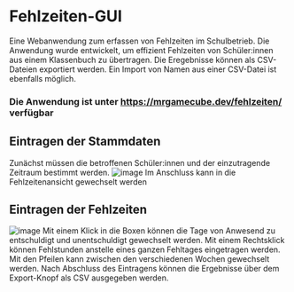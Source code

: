 # Fehlzeiten-GUI
Eine Webanwendung zum erfassen von Fehlzeiten im Schulbetrieb.
Die  Anwendung wurde entwickelt, um effizient Fehlzeiten von Schüler:innen aus einem Klassenbuch zu übertragen.
Die Eregebnisse können als CSV-Dateien exportiert werden.
Ein Import von Namen aus einer CSV-Datei ist ebenfalls möglich.
### Die Anwendung ist unter https://mrgamecube.dev/fehlzeiten/ verfügbar
## Eintragen der Stammdaten
Zunächst müssen die betroffenen Schüler:innen und der einzutragende Zeitraum bestimmt werden. 
![image](https://user-images.githubusercontent.com/5506569/177981958-63ab40a6-9e15-4f39-8124-790bef415114.png)
Im Anschluss kann in die Fehlzeitenansicht gewechselt werden
## Eintragen der Fehlzeiten
![image](https://user-images.githubusercontent.com/5506569/177982312-c6f9bdad-b479-4975-a974-30b44a448135.png)
Mit einem Klick in die Boxen können die Tage von Anwesend zu entschuldigt und unentschuldigt gewechselt werden.
Mit einem Rechtsklick können Fehlstunden anstelle eines ganzen Fehltages eingetragen werden.
Mit den Pfeilen kann zwischen den verschiedenen Wochen gewechselt werden.
Nach Abschluss des Eintragens können die Ergebnisse über dem Export-Knopf als CSV ausgegeben werden.
